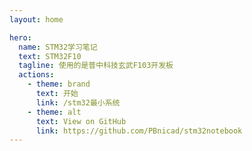 ```yaml
---
layout: home

hero:
  name: STM32学习笔记
  text: STM32F10
  tagline: 使用的是普中科技玄武F103开发板
  actions:
    - theme: brand
      text: 开始
      link: /stm32最小系统
    - theme: alt
      text: View on GitHub
      link: https://github.com/PBnicad/stm32notebook
---
```

